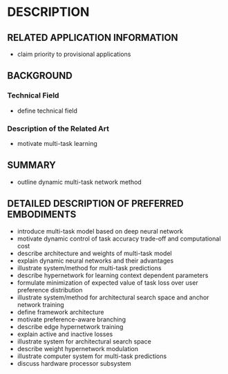 # DESCRIPTION

## RELATED APPLICATION INFORMATION

- claim priority to provisional applications

## BACKGROUND

### Technical Field

- define technical field

### Description of the Related Art

- motivate multi-task learning

## SUMMARY

- outline dynamic multi-task network method

## DETAILED DESCRIPTION OF PREFERRED EMBODIMENTS

- introduce multi-task model based on deep neural network
- motivate dynamic control of task accuracy trade-off and computational cost
- describe architecture and weights of multi-task model
- explain dynamic neural networks and their advantages
- illustrate system/method for multi-task predictions
- describe hypernetwork for learning context dependent parameters
- formulate minimization of expected value of task loss over user preference distribution
- illustrate system/method for architectural search space and anchor network training
- define framework architecture
- motivate preference-aware branching
- describe edge hypernetwork training
- explain active and inactive losses
- illustrate system for architectural search space
- describe weight hypernetwork modulation
- illustrate computer system for multi-task predictions
- discuss hardware processor subsystem

